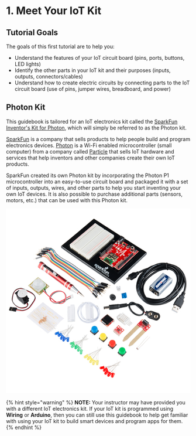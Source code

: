 # 1. Meet Your IoT Kit

## Tutorial Goals

The goals of this first tutorial are to help you:

* Understand the features of your IoT circuit board \(pins, ports, buttons, LED lights\)
* Identify the other parts in your IoT kit and their purposes \(inputs, outputs, connectors/cables\)
* Understand how to create electric circuits by connecting parts to the IoT circuit board \(use of pins, jumper wires, breadboard, and power\)

## Photon Kit

This guidebook is tailored for an IoT electronics kit called the [SparkFun Inventor's Kit for Photon](https://www.sparkfun.com/products/13320), which will simply be referred to as the Photon kit.

[SparkFun](https://www.sparkfun.com/) is a company that sells products to help people build and program electronics devices. [Photon](https://www.particle.io/products/hardware/photon-wifi) is a Wi-Fi enabled microcontroller \(small computer\) from a company called [Particle](https://www.particle.io/) that sells IoT hardware and services that help inventors and other companies create their own IoT products.

SparkFun created its own Photon kit by incorporating the Photon P1 microcontroller into an easy-to-use circuit board and packaged it with a set of inputs, outputs, wires, and other parts to help you start inventing your own IoT devices. It is also possible to purchase additional parts \(sensors, motors, etc.\) that can be used with this Photon kit.

![SparkFun Inventor&apos;s Kit for Photon](../../.gitbook/assets/sparkfun-photon-kit.jpg)

{% hint style="warning" %}
**NOTE:** Your instructor may have provided you with a different IoT electronics kit. If your IoT kit is programmed using **Wiring** or **Arduino**, then you can still use this guidebook to help get familiar with using your IoT kit to build smart devices and program apps for them.
{% endhint %}

